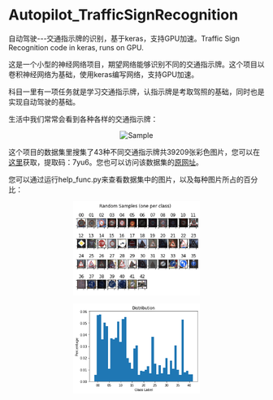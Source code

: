 # Autopilot_TrafficSignRecognition
自动驾驶---交通指示牌的识别，基于keras，支持GPU加速。Traffic Sign Recognition code in keras, runs on GPU.

这是一个小型的神经网络项目，期望网络能够识别不同的交通指示牌。这个项目以卷积神经网络为基础，使用keras编写网络，支持GPU加速。

科目一里有一项任务就是学习交通指示牌，认指示牌是考取驾照的基础，同时也是实现自动驾驶的基础。

生活中我们常常会看到各种各样的交通指示牌：<br>
<p align="center">
	<img src="https://timgsa.baidu.com/timg?image&quality=80&size=b9999_10000&sec=1571415059674&di=4c2ed31c630b0f77fba0a1104191b833&imgtype=0&src=http%3A%2F%2Fimg.99114.com%2Fgroup10%2FM00%2F8C%2FFA%2FrBADsloysIaAcuagAAEHm0XhzdE515.jpg" alt="Sample"  width="250">
</p>

这个项目的数据集里搜集了43种不同交通指示牌共39209张彩色图片，您可以在[这里](https://pan.baidu.com/s/1ql2YNPQ7pNqOeNEYWupQwA&shfl=sharepset)获取，提取码：7yu6。您也可以访问该数据集的[原网址](http://benchmark.ini.rub.de/?section=gtsrb&subsection=dataset)。

您可以通过运行help_func.py来查看数据集中的图片，以及每种图片所占的百分比：<br>
<p align="center">
	<img src="https://github.com/LeeWise9/Img_repositories/blob/master/%E6%8C%87%E7%A4%BA%E7%89%8C1.png?raw=true" alt="Sample"  width="250">
</p>
<p align="center">
	<img src="https://github.com/LeeWise9/Img_repositories/blob/master/%E6%8C%87%E7%A4%BA%E7%89%8C2.png?raw=true" alt="Sample"  width="250">
</p>
